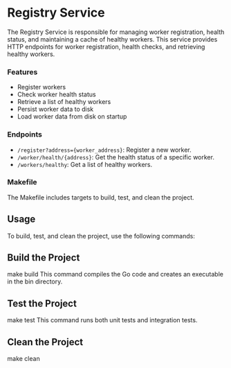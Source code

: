 # Registry Service

The Registry Service is responsible for managing worker registration, health status, and maintaining a cache of healthy workers. This service provides HTTP endpoints for worker registration, health checks, and retrieving healthy workers.

### Features

- Register workers
- Check worker health status
- Retrieve a list of healthy workers
- Persist worker data to disk
- Load worker data from disk on startup

### Endpoints

- `/register?address={worker_address}`: Register a new worker.
- `/worker/health/{address}`: Get the health status of a specific worker.
- `/workers/healthy`: Get a list of healthy workers.

### Makefile

The Makefile includes targets to build, test, and clean the project.

## Usage
To build, test, and clean the project, use the following commands:

## Build the Project
make build
This command compiles the Go code and creates an executable in the bin directory.

## Test the Project
make test
This command runs both unit tests and integration tests.

## Clean the Project
make clean
